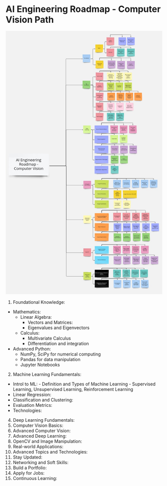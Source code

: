 # AI Engineering Roadmap - Computer Vision Path

![roadmao](ai-engineering.jpg)

1. Foundational Knowledge:
* Mathematics:
     * Linear Algebra:
          * Vectors and Matrices:
          * Eigenvalues and Eigenvectors
     * Calculus:
          * Multivariate Calculus
          * Differentiation and integration
* Advanced Python:
     * NumPy, SciPy for numerical computing
     * Pandas for data manipulation
     * Jupyter Notebooks

2. Machine Learning Fundamentals:
* Introl to ML:
      - Definition and Types of Machine Learning
      - Supervised Learning, Unsupervised Learning, Reinforcement Learning
* Linear Regression:
* Classification and Clustering:
* Evaluation Metrics:
* Technologies:
4. Deep Learning Fundamentals:
5. Computer Vision Basics:
6. Advanced Computer Vision:
7. Advanced Deep Learning:
8. OpenCV and Image Manipulation:
9. Real-world Applications:
10. Advanced Topics and Technologies:
11. Stay Updated:
12. Networking and Soft Skills:
13. Build a Portfolio:
14. Apply for Jobs:
15. Continuous Learning:


